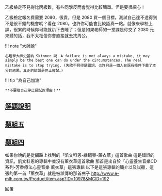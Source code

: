 乙級檢定不見得比丙級難，有些同學反而會覺得比較簡單。但是要很細心！

乙級檢定報名費需要 2080，很貴。但是 2080 買一個目標，測試自己達不達得到不是很不錯的機會嗎？看在 2080，也許你可能會比較認真一點。就像來學校上課，很累的時候你可能就趴下去睡了；但是如果老師的一堂課是你交了 2080 元來聽的話，我不太相信你會直接就去找周公。

!!! note "大師說"

    心理學大師史基納 Skinner 說：A failure is not always a mistake, it may simply be the best one can do under the circumstances. The real mistake is to stop trying. (失敗不見得是錯誤，也許只是一個人在既有條件下盡了本分的結果。真正的錯誤是停止嘗試。)


!!! tip "為自己加油"
    
    **不要給自己停止嘗試的理由！**

## [解題說明](cert2.md)
## [題組五](resolve-5.md)
## [題組四](resolve-4.md)



如果你說的是從網路上找到的「凱文科恩-綠鋼琴-薰衣草」這首歌曲
這是錯誤的資訊，凱文科恩的專輯中並沒有薰衣草這首歌曲
那首是出自於「心靈養生音樂CD系列-芳香療法心靈音樂 薰衣草」這張專輯
以下是這張專輯的簡介以及試聽，這張的第一首「薰衣草」就是被誤傳的那首曲子
http://www.e-mlh.com.tw/Product/Item.asp?ID=10978&MCID=192

回覆
